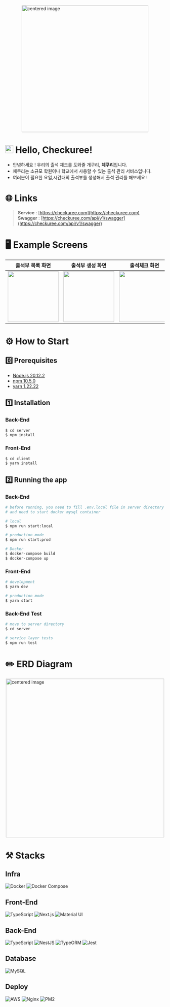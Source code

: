 <div style="display: flex; justify-content: center; align-items: center;">
    <img width="400" alt="centered image" src="https://github.com/FewMercy/checkuree/assets/117077999/16dba1e9-cac3-4db3-b831-3f9bc02ba38c">
</div>


# <img src="https://github.com/FewMercy/checkuree/assets/117077999/b559b853-dbf8-411f-9c6a-ea07f36a42fe" width="25"/> Hello, Checkuree!
* 안녕하세요 ! 우리의 출석 체크를 도와줄 개구리, **체쿠리**입니다.
* 체쿠리는 소규모 학원이나 학교에서 사용할 수 있는 출석 관리 서비스입니다.
* 여러분이 필요한 요일,시간대의 출석부를 생성해서 출석 관리를 해보세요 !

# 🌐 Links
> **Service** : [https://checkuree.com](https://checkuree.com) <br>
> **Swagger** : [https://checkuree.com/api/v1/swagger](https://checkuree.com/api/v1/swagger) <br>

# 🖥️ Example Screens
|                                                             출석부 목록 화면                                                             |                                                             출석부 생성 화면                                                             |                                                             출석체크 화면                                                              |                                                                                                               
|:---------------------------------------------------------------------------------------------------------------------------------:|:---------------------------------------------------------------------------------------------------------------------------------:|:--------------------------------------------------------------------------------------------------------------------------------:| 
| <img width="160px" src="https://github.com/FewMercy/checkuree/assets/117077999/3e8bb321-bed5-405f-a631-6ad1c66e4f01" /> | <img width="160px" src="https://github.com/FewMercy/checkuree/assets/117077999/92a62623-e2e7-429b-9542-7ffb4e33d1ec" /> | <img width="160px" src="https://github.com/FewMercy/checkuree/assets/117077999/7242233f-0363-46fb-bc10-b49fa805710d"/> |

# ⚙️ How to Start
## 0️⃣ Prerequisites
* [Node.js 20.12.2](https://nodejs.org/en/download/package-manager/)
* [npm 10.5.0](https://www.npmjs.com/package/npm/v/10.5.2)
* [yarn 1.22.22](https://www.npmjs.com/package/yarn)
## 1️⃣ Installation
### Back-End
```bash       
$ cd server
$ npm install
```
### Front-End
```bash       
$ cd client
$ yarn install
```

## 2️⃣ Running the app

### Back-End
```bash
# before running, you need to fill .env.local file in server directory
# and need to start docker mysql container

# local
$ npm run start:local

# production mode
$ npm run start:prod

# Docker
$ docker-compose build
$ docker-compose up
```
### Front-End
```bash
# development
$ yarn dev

# production mode
$ yarn start
```

### Back-End Test
```bash
# move to server directory
$ cd server

# service layer tests
$ npm run test
```

# ✏️ ERD Diagram
<div style="display: flex; justify-content: center; align-items: center;">
    <img width="500" alt="centered image" src="https://github.com/FewMercy/checkuree/assets/117077999/9d23cbc9-33a0-4850-8ed3-787f0519695e">
</div>

# ⚒️ Stacks
## Infra
![Docker](https://img.shields.io/badge/Docker-2496ED?style=for-the-badge&logo=Docker&logoColor=white)
![Docker Compose](https://img.shields.io/badge/Docker%20Compose-2496ED?style=for-the-badge&logo=Docker&logoColor=white)
## Front-End
![TypeScript](https://img.shields.io/badge/TypeScript-3178C6?style=for-the-badge&logo=TypeScript&logoColor=white)
![Next.js](https://img.shields.io/badge/Next.js-000000?style=for-the-badge&logo=Next.js&logoColor=white)
![Material UI](https://img.shields.io/badge/Material%20UI-007FFF?style=for-the-badge&logo=MUI&logoColor=white)
## Back-End
![TypeScript](https://img.shields.io/badge/TypeScript-3178C6?style=for-the-badge&logo=TypeScript&logoColor=white)
![NestJS](https://img.shields.io/badge/NestJS-E0234E?style=for-the-badge&logo=NestJS&logoColor=white)
![TypeORM](https://img.shields.io/badge/TypeORM-F37626?style=for-the-badge&logo=TypeORM&logoColor=white)
![Jest](https://img.shields.io/badge/Jest-C21325?style=for-the-badge&logo=Jest&logoColor=white)
## Database
![MySQL](https://img.shields.io/badge/MySQL-4479A1?style=for-the-badge&logo=MySQL&logoColor=white)
## Deploy
![AWS](https://img.shields.io/badge/AWS-232F3E?style=for-the-badge&logo=AmazonAWS&logoColor=white)
![Nginx](https://img.shields.io/badge/Nginx-269539?style=for-the-badge&logo=Nginx&logoColor=white)
![PM2](https://img.shields.io/badge/PM2-2B037A?style=for-the-badge&logo=PM2&logoColor=white)